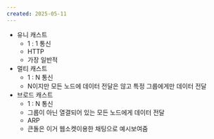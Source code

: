 ```yaml
---
created: 2025-05-11
---
```

- 유니 캐스트
	- 1 : 1 통신
	- HTTP
	- 가장 일반적
- 멀티 캐스트
	- 1 : N 통신
	- N이지만 모든 노드에 데이터 전달은 않고 특정 그룹에게만 데이터 전달
- 브로드 캐스트
	- 1 : N 통신
	- 그룹이 아닌 열결되어 있는 모든 노드에게 데이터 전달
	- ARP
	- 큰돌은 이거 웹소켓이용한 채팅으로 예시보여줌